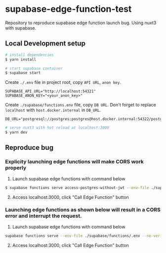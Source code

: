 # supabase-edge-function-test

Repository to reproduce supabase edge function launch bug.
Using nuxt3 with supabase.


## Local Development setup

```bash
# install dependencies
$ yarn install
```

```bash
# start supabase container
$ supabase start
```

Create `./.env` file in project root, copy `API URL`, `anon key`.
```bash:.env
SUPABASE_API_URL="http://localhost:54321"
SUPABASE_ANON_KEY="<your_anon_key>"
```

Create `./supabase/functions.env` file, copy `DB URL`.
Don't forget to replace `localhost` with `host.docker.internal` in `DB_URL`.
```bash:./supabase/functions/.env
DB_URL="postgresql://postgres:postgres@host.docker.internal:54322/postgres"
```

```bash
# serve nuxt3 with hot reload at localhost:3000
$ yarn dev
```

## Reproduce bug

###  Explicity launching edge functions will make CORS work properly

1. Launch supabase edge functions with command below
```bash
$ supabase functions serve access-postgres-without-jwt --env-file ./supabase/functions/.env --no-verify-jwt
```

2. Access localhost:3000, click "Call Edge Function" button

### Launching edge functions as shown below will result in a CORS error and interrupt the request.

1. Launch supabase edge functions with command below
```bash
supabase functions serve --env-file ./supabase/functions/.env --no-verify-jwt
```

 2. Access localhost:3000, click "Call Edge Function" button
